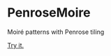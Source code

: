 # PenroseMoire

Moiré patterns with Penrose tiling

[Try it.](https://csfulop.github.io/PenroseMoire/)
